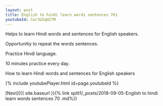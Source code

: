 ```yaml
---
layout: post
title: English to hindi learn words sentences 761 
youtubeId: Cwr3U2qH1TM
---
```

 
 
Helps to learn Hindi words and sentences for English speakers.

Opportunitiy to repeat the words sentences. 

Practice Hindi language. 
 
10 minutes practice every day. 
 
How to learn Hindi words and sentences for English speakers 
 
{% include youtubePlayer.html id=page.youtubeId %}
 
 
[Next]({{ site.baseurl }}{% link  split1/_posts/2018-09-05-English to hindi learn words sentences 70 .md%})
 
